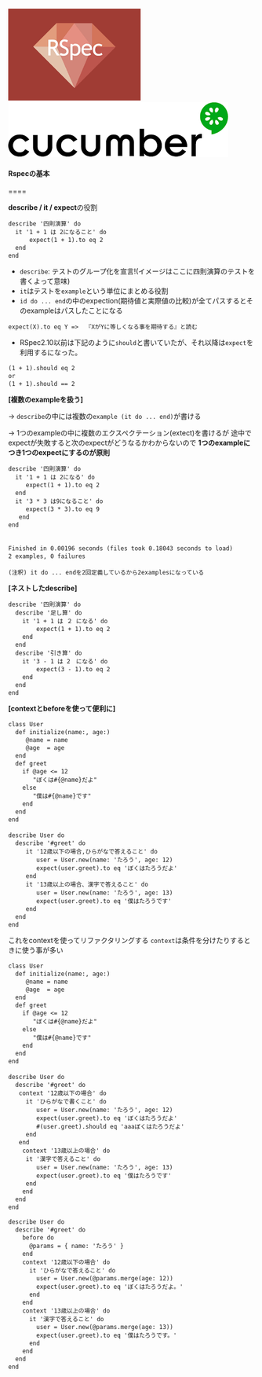 ![Alt Text](https://github.com/yhidetoshi/Pictures/raw/master/Rspec_Study/rspec-icon.png)
![Alt Text](https://github.com/yhidetoshi/Pictures/raw/master/Rspec_Study/cucumber-icon.png)
#### Rspecの基本
====

**describe / it / expect**の役割
```
describe '四則演算' do
  it '1 + 1 は 2になること' do
      expect(1 + 1).to eq 2
  end
end
```

- `describe`: テストのグループ化を宣言!(イメージはここに四則演算のテストを書くよって意味)
- `it`はテストを`example`という単位にまとめる役割
- `id do ... end`の中のexpection(期待値と実際値の比較)が全てパスするとそのexampleはパスしたことになる
```
expect(X).to eq Y =>  『XがYに等しくなる事を期待する』と読む
```

- RSpec2.10以前は下記のように`should`と書いていたが、それ以降は`expect`を利用するになった。
```
(1 + 1).should eq 2
or
(1 + 1).should == 2
```

**[複数のexampleを扱う]**

-> `describe`の中には複数の`example (it do ... end)`が書ける

-> 1つのexampleの中に複数のエクスペクテーション(extect)を書けるが
途中でexpectが失敗すると次のexpectがどうなるかわからないので
**1つのexampleにつき1つのexpectにするのが原則**

```
describe '四則演算' do
  it '1 + 1 は 2になる' do
     expect(1 + 1).to eq 2
  end
  it '3 * 3 は9になること' do
     expect(3 * 3).to eq 9
   end
end


Finished in 0.00196 seconds (files took 0.18043 seconds to load)
2 examples, 0 failures

(注釈) it do ... endを2回定義しているから2examplesになっている
```

**[ネストしたdescribe]**
```
describe '四則演算' do
  describe '足し算' do
    it '1 + 1 は ２ になる' do
        expect(1 + 1).to eq 2
    end
  end
  describe '引き算' do
    it '3 - 1 は 2　になる' do
        expect(3 - 1).to eq 2
    end
  end
end
```

**[contextとbeforeを使って便利に]**
```
class User
  def initialize(name:, age:)
     @name = name
     @age  = age
  end
  def greet
    if @age <= 12
       "ぼくは#{@name}だよ"
    else
       "僕は#{@name}です"
    end
  end
end

describe User do
  describe '#greet' do
     it '12歳以下の場合,ひらがなで答えること' do
        user = User.new(name: 'たろう', age: 12)
        expect(user.greet).to eq 'ぼくはたろうだよ'
     end
     it '13歳以上の場合、漢字で答えること' do
        user = User.new(name: 'たろう', age: 13)
        expect(user.greet).to eq '僕はたろうです'
     end
  end
end
```
これをcontextを使ってリファクタリングする
`context`は条件を分けたりするときに使う事が多い

```
class User
  def initialize(name:, age:)
     @name = name
     @age  = age
  end
  def greet
    if @age <= 12
       "ぼくは#{@name}だよ"
    else
       "僕は#{@name}です"
    end
  end
end

describe User do
  describe '#greet' do
   context '12歳以下の場合' do
     it 'ひらがなで書くこと' do
        user = User.new(name: 'たろう', age: 12)
        expect(user.greet).to eq 'ぼくはたろうだよ'
        #(user.greet).should eq 'aaaぼくはたろうだよ'
     end
   end
    context '13歳以上の場合' do
     it '漢字で答えること' do
        user = User.new(name: 'たろう', age: 13)
        expect(user.greet).to eq '僕はたろうです'
     end
    end
  end
end
```

```
describe User do
  describe '#greet' do
    before do
      @params = { name: 'たろう' }
    end
    context '12歳以下の場合' do
      it 'ひらがなで答えること' do
        user = User.new(@params.merge(age: 12))
        expect(user.greet).to eq 'ぼくはたろうだよ。'
      end
    end
    context '13歳以上の場合' do
      it '漢字で答えること' do
        user = User.new(@params.merge(age: 13))
        expect(user.greet).to eq '僕はたろうです。'
      end
    end
  end
end
```

